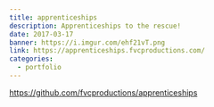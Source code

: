 ```yaml
---
title: apprenticeships
description: Apprenticeships to the rescue!
date: 2017-03-17
banner: https://i.imgur.com/ehf21vT.png
link: https://apprenticeships.fvcproductions.com/
categories:
  - portfolio
---
```


https://github.com/fvcproductions/apprenticeships
